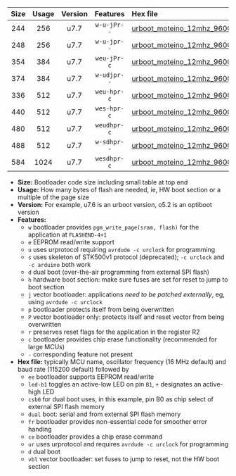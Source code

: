 |Size|Usage|Version|Features|Hex file|
|:-:|:-:|:-:|:-:|:--|
|244|256|u7.7|`w-u-jPr--`|[urboot_moteino_12mhz_9600bps_led+b1_ur_vbl.hex](https://raw.githubusercontent.com/stefanrueger/urboot.hex/main/boards/moteino/fcpu_12mhz/9600_bps/urboot_moteino_12mhz_9600bps_led+b1_ur_vbl.hex)|
|248|256|u7.7|`w-u-jpr--`|[urboot_moteino_12mhz_9600bps_led+b1_fr_ur_vbl.hex](https://raw.githubusercontent.com/stefanrueger/urboot.hex/main/boards/moteino/fcpu_12mhz/9600_bps/urboot_moteino_12mhz_9600bps_led+b1_fr_ur_vbl.hex)|
|354|384|u7.7|`weu-jPr-c`|[urboot_moteino_12mhz_9600bps_ee_led+b1_fr_ce_ur_vbl.hex](https://raw.githubusercontent.com/stefanrueger/urboot.hex/main/boards/moteino/fcpu_12mhz/9600_bps/urboot_moteino_12mhz_9600bps_ee_led+b1_fr_ce_ur_vbl.hex)|
|374|384|u7.7|`w-udjpr--`|[urboot_moteino_12mhz_9600bps_led+b1_csb0_dual_ur_vbl.hex](https://raw.githubusercontent.com/stefanrueger/urboot.hex/main/boards/moteino/fcpu_12mhz/9600_bps/urboot_moteino_12mhz_9600bps_led+b1_csb0_dual_ur_vbl.hex)|
|336|512|u7.7|`weu-hpr-c`|[urboot_moteino_12mhz_9600bps_ee_led+b1_fr_ce_ur.hex](https://raw.githubusercontent.com/stefanrueger/urboot.hex/main/boards/moteino/fcpu_12mhz/9600_bps/urboot_moteino_12mhz_9600bps_ee_led+b1_fr_ce_ur.hex)|
|440|512|u7.7|`wes-hpr-c`|[urboot_moteino_12mhz_9600bps_ee_led+b1_fr_ce.hex](https://raw.githubusercontent.com/stefanrueger/urboot.hex/main/boards/moteino/fcpu_12mhz/9600_bps/urboot_moteino_12mhz_9600bps_ee_led+b1_fr_ce.hex)|
|480|512|u7.7|`weudhpr-c`|[urboot_moteino_12mhz_9600bps_ee_led+b1_csb0_dual_fr_ce_ur.hex](https://raw.githubusercontent.com/stefanrueger/urboot.hex/main/boards/moteino/fcpu_12mhz/9600_bps/urboot_moteino_12mhz_9600bps_ee_led+b1_csb0_dual_fr_ce_ur.hex)|
|488|512|u7.7|`w-sdhpr--`|[urboot_moteino_12mhz_9600bps_led+b1_csb0_dual_fr.hex](https://raw.githubusercontent.com/stefanrueger/urboot.hex/main/boards/moteino/fcpu_12mhz/9600_bps/urboot_moteino_12mhz_9600bps_led+b1_csb0_dual_fr.hex)|
|584|1024|u7.7|`wesdhpr-c`|[urboot_moteino_12mhz_9600bps_ee_led+b1_csb0_dual_fr_ce.hex](https://raw.githubusercontent.com/stefanrueger/urboot.hex/main/boards/moteino/fcpu_12mhz/9600_bps/urboot_moteino_12mhz_9600bps_ee_led+b1_csb0_dual_fr_ce.hex)|

- **Size:** Bootloader code size including small table at top end
- **Usage:** How many bytes of flash are needed, ie, HW boot section or a multiple of the page size
- **Version:** For example, u7.6 is an urboot version, o5.2 is an optiboot version
- **Features:**
  + `w` bootloader provides `pgm_write_page(sram, flash)` for the application at `FLASHEND-4+1`
  + `e` EEPROM read/write support
  + `u` uses urprotocol requiring `avrdude -c urclock` for programming
  + `s` uses skeleton of STK500v1 protocol (deprecated); `-c urclock` and `-c arduino` both work
  + `d` dual boot (over-the-air programming from external SPI flash)
  + `h` hardware boot section: make sure fuses are set for reset to jump to boot section
  + `j` vector bootloader: applications *need to be patched externally*, eg, using `avrdude -c urclock`
  + `p` bootloader protects itself from being overwritten
  + `P` vector bootloader only: protects itself and reset vector from being overwritten
  + `r` preserves reset flags for the application in the register R2
  + `c` bootloader provides chip erase functionality (recommended for large MCUs)
  + `-` corresponding feature not present
- **Hex file:** typically MCU name, oscillator frequency (16 MHz default) and baud rate (115200 default) followed by
  + `ee` bootloader supports EEPROM read/write
  + `led-b1` toggles an active-low LED on pin `B1`, `+` designates an active-high LED
  + `csb0` for dual boot uses, in this example, pin B0 as chip select of external SPI flash memory
  + `dual` boot: serial and from external SPI flash memory
  + `fr` bootloader provides non-essential code for smoother error handing
  + `ce` bootloader provides a chip erase command
  + `ur` uses urprotocol and requires `avrdude -c urclock` for programming
  + `d` dual boot
  + `vbl` vector bootloader: set fuses to jump to reset, not the HW boot section
